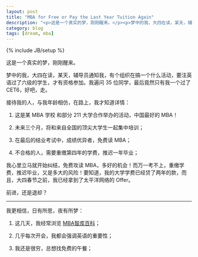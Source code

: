 ```yaml
---
layout: post
title: "MBA for Free or Pay the Last Year Tuition Again"
description: "<p>这是一个真实的梦，刚刚醒来。</p><p>梦中的我，大四在读，某天，辅导员通知我，有个组织在搞一个什么活动，要注英语过了六级的学生，才有资格参加。我遍问 35 位同学，最后竟然只有我一个过了 CET6，好吧，走。</p><p>接待我的人，与我年龄相仿，在路上，我才知道详情：</p><ol><li><p>这是某 MBA 学校 和部分 211 大学合作举办的活动，中国最好的 MBA！</p></li><li><p>未来三个月，将和来自全国的顶尖大学生一起集中培训；</p></li><li><p>在最后的结业考试中，成绩优异者，免费读 MBA；</p></li><li><p>不合格的人，需要重缴第四年的学费，推迟一年毕业；</p></li></ol>"
category: blog
tags: [dream, mba]
---
```

{% include JB/setup %}

这是一个真实的梦，刚刚醒来。

梦中的我，大四在读，某天，辅导员通知我，有个组织在搞一个什么活动，要注英语过了六级的学生，才有资格参加。我遍问 35 位同学，最后竟然只有我一个过了 CET6，好吧，走。

接待我的人，与我年龄相仿，在路上，我才知道详情：

1. 这是某 MBA 学校 和部分 211 大学合作举办的活动，中国最好的 MBA！

2. 未来三个月，将和来自全国的顶尖大学生一起集中培训；

3. 在最后的结业考试中，成绩优异者，免费读 MBA； 

4. 不合格的人，需要重缴第四年的学费，推迟一年毕业；

我心里立马就开始纠结，免费攻读 MBA，多好的机会！而万一考不上，重缴学费，推迟毕业，又是多大的风险！要知道，我的大学学费已经贷了两年的款，而且，大四春节之前，我已经拿到了太平洋网络的 Offer。

前进，还是退却？

----

我更相信，日有所思，夜有所梦：

1. 这几天，我经常浏览 [MBA智库百科](http://wiki.mbalib.com/)；

2. 几乎每次开会，我都会强调英语的重要性；

3. 我还是很穷，总想找免费的午餐；



